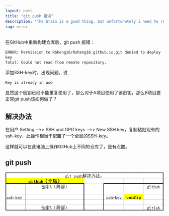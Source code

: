 ```yaml
---
layout: post
title: "git push 错误"
description: "The brain is a good thing, but unfortunately I need to record"
tag: error
---
```


在GitHub中重新构建仓库后，git push 报错：

```
ERROR: Permission to RSheng16/Rsheng16.github.io.git denied to deploy key
fatal: Could not read from remote repository.
```

添加SSH-key时，出现问题，说

```
Key is already in use
```
显然这个密钥已经不能重复使用了，那么对于A项目使用了该密钥，那么B项目要正常git push该如何做了？

## 解决办法

在用户 Setting ——>> SSH and GPG keys ——>> New SSH key，复制粘贴现有的ssh-key，此操作相当于配置了一个全局的SSH-key。

这样就可以在此电脑上操作GitHub上不同的仓库了，是有点酷。

## git push

![](/images/git/git-push.jpg)


